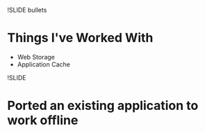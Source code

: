 !SLIDE bullets

# Things I've Worked With
* Web Storage
* Application Cache

!SLIDE
# Ported an existing application to work offline
